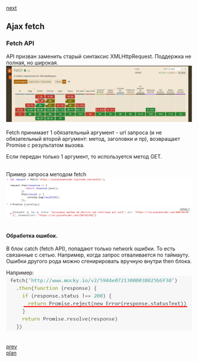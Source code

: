 <a href="03.md">next</a>

<h2>Ajax fetch</h2>

<h3>Fetch API</h3>

<div>
API призван заменить старый синтаксис XMLHttpRequest.
Поддержка не полная, но широкая. 
<img src="media/04_1.png">
</div>

<br/>

<div>
Fetch принимает 1 обязательный аргумент - url запроса (и не обязательный второй аргумент:  метод, заголовки и пр), 
возвращает Promise с результатом вызова.

Если передан только 1 аргумент, то используется метод GET.
</div>

<br/>

<div>
Пример запроса методом fetch
<img src="./media/4_02.png">
</div>

<br/>

<div>
<h4>Обработка ошибок.</h4> 

В блок catch (fetch API), попадают только network ошибки. 
То есть связанные с сетью. Например, когда запрос отваливается по таймауту. 
Ошибки другого рода можно сгенирировать вручную внутри then блока.

Например:
<img src="media/4_3.png">
</div>

<br/>
<a href="01.md">prev</a>
<br/>
<a href="00.md">plan</a>
